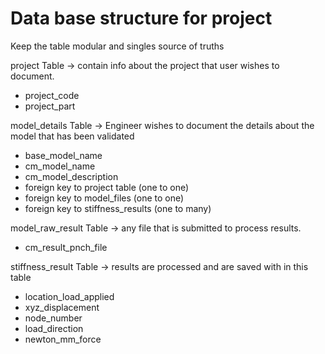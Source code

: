 # Data base structure for project

Keep the table modular and singles source of truths

project Table -> contain info about the project that user wishes to document.

- project_code
- project_part

model_details Table -> Engineer wishes to document the details about the model that has been validated

- base_model_name
- cm_model_name
- cm_model_description
- foreign key to project table (one to one)
- foreign key to model_files (one to one)
- foreign key to stiffness_results (one to many)

model_raw_result Table -> any file that is submitted to process results.

- cm_result_pnch_file

stiffness_result Table -> results are processed and are saved with in this table

- location_load_applied
- xyz_displacement
- node_number
- load_direction
- newton_mm_force
